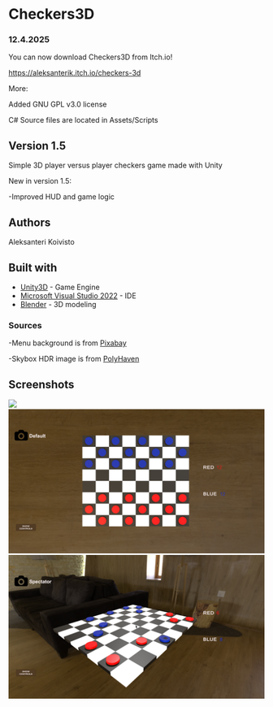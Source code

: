 # Checkers3D

### 12.4.2025

You can now download Checkers3D from Itch.io!

https://aleksanterik.itch.io/checkers-3d

More:

Added GNU GPL v3.0 license

C# Source files are located in Assets/Scripts

## Version 1.5

Simple 3D player versus player checkers game made with Unity

New in version 1.5:

-Improved HUD and game logic

## Authors

Aleksanteri Koivisto

## Built with

* [Unity3D](https://unity3d.com/) - Game Engine
* [Microsoft Visual Studio 2022](https://visualstudio.microsoft.com/) - IDE
* [Blender](https://www.blender.org/) - 3D modeling

### Sources

-Menu background is from [Pixabay](https://pixabay.com/)

-Skybox HDR image is from [PolyHaven](https://polyhaven.com/hdris/skies)

## Screenshots
<img src="Screenshots/gamemenu.png" width="720">

<img src="Screenshots/defaultview.png" width="720">

<img src="Screenshots/freecamera.png" width="720">

